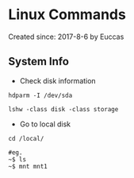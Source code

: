 # Linux Commands

Created since: 2017-8-6 by Euccas

## System Info

* Check disk information

```
hdparm -I /dev/sda
```

```
lshw -class disk -class storage
```

* Go to local disk

```
cd /local/

#eg.
~$ ls
~$ mnt mnt1

```

